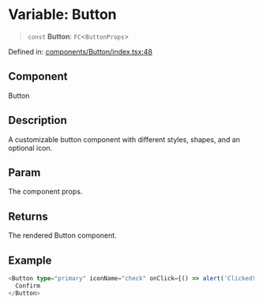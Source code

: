 # Variable: Button

> `const` **Button**: `FC`\<`ButtonProps`\>

Defined in: [components/Button/index.tsx:48](https://github.com/onyx-og/prismal/blob/7e948b825c73ffc9bb10fe5a1890783eb7215c77/packages/react/src/components/Button/index.tsx#L48)

## Component

Button

## Description

A customizable button component with different styles, shapes, and an optional icon.

## Param

The component props.

## Returns

The rendered Button component.

## Example

```ts
<Button type="primary" iconName="check" onClick={() => alert('Clicked!')}>
  Confirm
</Button>
```
